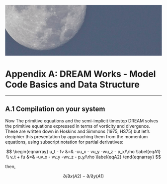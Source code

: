 ![appendixA](./img/appendix_A.png)
# Appendix A: DREAM Works - Model Code Basics and Data Structure

---
## A.1 Compilation on your system
Now The primitive equations and the semi-implicit timestep
DREAM solves the primitive equations expressed in terms of vorticity and divergence. These are written down in Hoskins and Simmons (1975, HS75) but let’s deciphier this presentation by approaching  them from the momentum equations, using subscript notation for partial derivatives:

$$
   \begin{eqnarray}
      u_t - fv &=& -uu_x - vu_y -wu_z - p_x/\rho \label{eqA1} \\
      v_t + fu &=& -uv_x - vv_y -wv_z - p_y/\rho \label{eqA2}
   \end{eqnarray}
$$

then,

$$
   \begin{equation}
      \partial/\partial x (A2) - \partial/\partial y (A1)
   \end{equation}
$$
